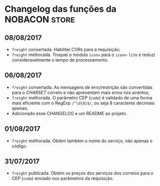 # Changelog das funções da NOBACON <small>STORE</small>

## 08/08/2017
- `freight` consertada. Habilitei CORs para a requisição;
- `freight` melhorada. Troquei o módulo `iconv` para o `iconv-lite` e reduzi
consideravelmente o tempo de processamento.

## 06/08/2017
- `freight` consertada. As mensagens de erro/restrição são convertidas para o
_CHARSET_ correto e não apresentam mais erros nos acentos;
- `freight` melhorada. O parâmetro CEP (`code`) é validado de uma forma mais
eficiente com o RegExp `/^\d{8}$/`, ou seja 8 caracteres decimais apenas;
- Adicionado esse CHANGELOG e um README ao projeto.

## 01/08/2017
- `freight` melhorada. Obtém também o nome do serviço, não apenas o código.

## 31/07/2017
- `freight` publicada. Obtém os preços dos serviços dos correios para o CEP
(`code`) enviado nos parâmetros da requisição.
